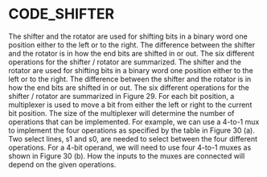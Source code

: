 # CODE_SHIFTER
The shifter and the rotator are used for shifting bits in a binary word one position either to the left or to the  right. The difference between the shifter and the rotator is in how the end bits are shifted in or out. The six different  operations for the shifter / rotator are summarized.
The shifter and the rotator are used for shifting bits in a binary word one position either to the left or to the 
right. The difference between the shifter and the rotator is in how the end bits are shifted in or out. The six different 
operations for the shifter / rotator are summarized in Figure 29. 
For each bit position, a multiplexer is used to move a bit from either the left or right to the current bit position. 
The size of the multiplexer will determine the number of operations that can be implemented. For example, we can 
use a 4-to-1 mux to implement the four operations as specified by the table in Figure 30 (a). Two select lines, s1 and 
s0, are needed to select between the four different operations. For a 4-bit operand, we will need to use four 4-to-1 
muxes as shown in Figure 30 (b). How the inputs to the muxes are connected will depend on the given operations.
